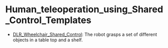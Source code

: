 # Human_teleoperation_using_Shared_Control_Templates

- [DLR_Wheelchair_Shared_Control](oed-playground/tree/master/pages/datasets/dlr_edan_shared_control_converted_externally_to_rlds.md): The robot grasps a set of different objects in a table top and a shelf. 
